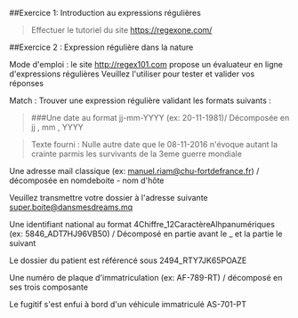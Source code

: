 ##Exercice 1: Introduction au expressions régulières

>Effectuer le tutoriel du site https://regexone.com/


##Exercice 2 : Expression régulière dans la nature

Mode d'emploi : le site http://regex101.com propose un évaluateur en ligne d'expressions régulières
Veuillez l'utiliser pour tester et valider vos réponses

Match : Trouver une expression régulière validant les formats suivants :

>###Une date au format jj-mm-YYYY (ex: 20-11-1981)/ Décomposée en jj , mm , YYYY

>Texte fourni :
>Nulle autre date que le 08-11-2016 n'évoque autant la crainte parmis les survivants de la 3eme guerre mondiale 


Une adresse mail classique (ex: manuel.riam@chu-fortdefrance.fr) / décomposée en nomdeboite - nom d'hôte

Veuillez transmettre votre dossier à l'adresse suivante super.boite@dansmesdreams.mq

Une identifiant national au format 4Chiffre_12CaractèreAlhpanumériques (ex: 5846_ADT7HJ96VB50) / Décomposé en partie avant le _ et la partie le suivant

Le dossier du patient est référencé sous 2494_RTY7JK65POAZE

Une numéro de plaque d'immatriculation (ex: AF-789-RT) / décomposé en ses trois composante

Le fugitif s'est enfui à bord d'un véhicule immatriculé AS-701-PT

